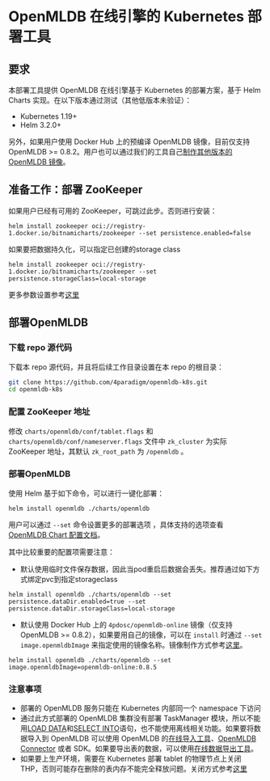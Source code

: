 # OpenMLDB 在线引擎的 Kubernetes 部署工具
## 要求
本部署工具提供 OpenMLDB 在线引擎基于 Kubernetes 的部署方案，基于 Helm Charts 实现。在以下版本通过测试（其他低版本未验证）：
- Kubernetes 1.19+
- Helm 3.2.0+

另外，如果用户使用 Docker Hub 上的预编译 OpenMLDB 镜像，目前仅支持 OpenMLDB >= 0.8.2。用户也可以通过我们的工具自己[制作其他版本的 OpenMLDB 镜像](./docker/README.md)。

## 准备工作：部署 ZooKeeper
如果用户已经有可用的 ZooKeeper，可跳过此步。否则进行安装：
```
helm install zookeeper oci://registry-1.docker.io/bitnamicharts/zookeeper --set persistence.enabled=false
```
如果要把数据持久化，可以指定已创建的storage class
```
helm install zookeeper oci://registry-1.docker.io/bitnamicharts/zookeeper --set persistence.storageClass=local-storage
```
更多参数设置参考[这里](https://github.com/bitnami/charts/tree/main/bitnami/zookeeper)

## 部署OpenMLDB

### 下载 repo 源代码

下载本 repo 源代码，并且将后续工作目录设置在本 repo 的根目录：

```bash
git clone https://github.com/4paradigm/openmldb-k8s.git
cd openmldb-k8s
```

### 配置 ZooKeeper 地址

修改 `charts/openmldb/conf/tablet.flags` 和 `charts/openmldb/conf/nameserver.flags` 文件中 `zk_cluster` 为实际 ZooKeeper 地址，其默认 `zk_root_path` 为 `/openmldb` 。

### 部署OpenMLDB
使用 Helm 基于如下命令，可以进行一键化部署：
```
helm install openmldb ./charts/openmldb
```
用户可以通过 `--set` 命令设置更多的部署选项 ，具体支持的选项查看 [OpenMLDB Chart 配置文档](charts/openmldb/README.md)。

其中比较重要的配置项需要注意：

- 默认使用临时文件保存数据，因此当pod重启后数据会丢失。推荐通过如下方式绑定pvc到指定storageclass

```
helm install openmldb ./charts/openmldb --set persistence.dataDir.enabled=true --set  persistence.dataDir.storageClass=local-storage
```

- 默认使用 Docker Hub 上的 `4pdosc/openmldb-online` 镜像（仅支持 OpenMLDB >= 0.8.2），如果要用自己的镜像，可以在 `install` 时通过 `--set image.openmldbImage` 来指定使用的镜像名称。镜像制作方式参考[这里](./docker/README.md)。

```
helm install openmldb ./charts/openmldb --set image.openmldbImage=openmldb-online:0.8.5
```
### 注意事项

- 部署的 OpenMLDB 服务只能在 Kubernetes 内部同一个 namespace 下访问
- 通过此方式部署的 OpenMLDB 集群没有部署 TaskManager 模块，所以不能用[LOAD DATA](https://openmldb.ai/docs/zh/main/openmldb_sql/dml/LOAD_DATA_STATEMENT.html)和[SELECT INTO](https://openmldb.ai/docs/zh/main/openmldb_sql/dql/SELECT_INTO_STATEMENT.html)语句，也不能使用离线相关功能。如果要将数据导入到 OpenMLDB 可以使用 OpenMLDB 的[在线导入工具](https://openmldb.ai/docs/zh/main/tutorial/data_import.html)、[OpenMLDB Connector](https://openmldb.ai/docs/zh/main/integration/online_datasources/index.html) 或者 SDK。如果要导出表的数据，可以使用[在线数据导出工具](https://openmldb.ai/docs/zh/main/tutorial/data_export.html)。
- 如果要上生产环境，需要在 Kubernetes 部署 tablet 的物理节点上关闭 THP，否则可能存在删除的表内存不能完全释放问题。关闭方式参考[这里](https://openmldb.ai/docs/zh/main/deploy/install_deploy.html#thp-transparent-huge-pages)
